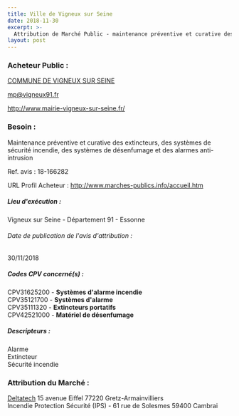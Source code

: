 ```yaml
---
title: Ville de Vigneux sur Seine
date: 2018-11-30
excerpt: >-
  Attribution de Marché Public - maintenance préventive et curative des extincteurs, des systèmes de sécurité incendie, des systèmes, des systèmes de désenfumage et des alarmes anti-intrusion
layout: post
---
```


### Acheteur Public : 
<a href="/acheteur-33/siren-219106572"> COMMUNE DE VIGNEUX SUR SEINE</a><br/>



mp@vigneux91.fr


http://www.mairie-vigneux-sur-seine.fr/
### Besoin :

Maintenance préventive et curative des extincteurs, des systèmes de sécurité incendie, des systèmes de désenfumage et des alarmes anti-intrusion

Ref. avis : 18-166282

URL Profil Acheteur : http://www.marches-publics.info/accueil.htm

##### Lieu d'exécution :

Vigneux sur Seine - Département 91 - Essonne

###### Date de publication de l'avis d'attribution : 
30/11/2018

##### Codes CPV concerné(s) :
CPV31625200 - **Systèmes d'alarme incendie** <br/>
CPV35121700 - **Systèmes d'alarme** <br/>
CPV35111320 - **Extincteurs portatifs** <br/>
CPV42521000 - **Matériel de désenfumage** <br/>

##### Descripteurs :
Alarme <br/>
Extincteur <br/>
Sécurité incendie <br/>

### Attribution du Marché :
<a href="/entreprise-254/siren-324623289"> Deltatech</a>    15 avenue Eiffel 77220 Gretz-Armainvilliers <br/>
Incendie Protection Sécurité (IPS) - 61 rue de Solesmes 59400 Cambrai <br/>
